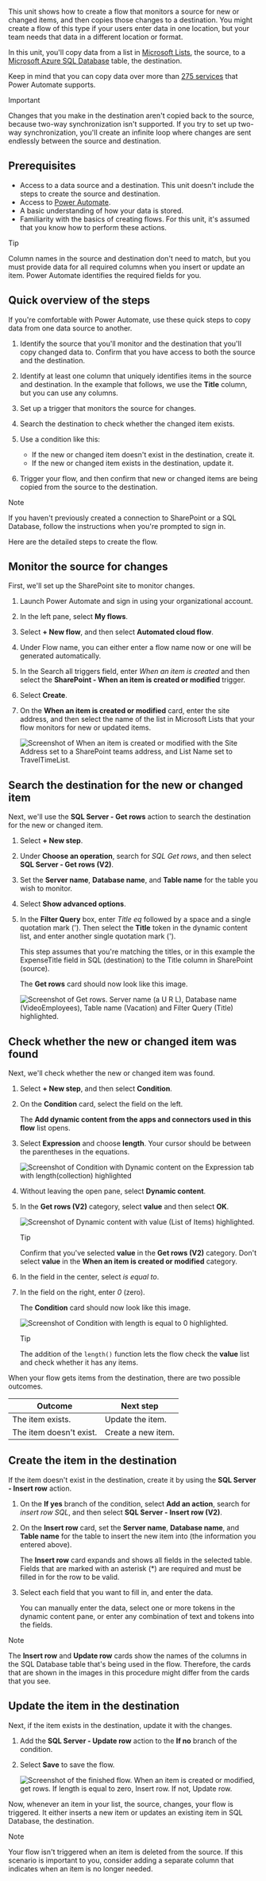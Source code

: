 This unit shows how to create a flow that monitors a source for new or changed items, and then copies those changes to a destination. You might create a flow of this type if your users enter data in one location, but your team needs that data in a different location or format.

In this unit, you'll copy data from a list in [Microsoft Lists](https://support.office.com/article/SharePoint-lists-I-An-introduction-f11cd5fe-bc87-4f9e-9bfe-bbd87a22a194/?azure-portal=true), the source, to a [Microsoft Azure SQL Database](/azure/sql-database/sql-database-technical-overview/?azure-portal=true) table, the destination.

Keep in mind that you can copy data over more than [275 services](https://flow.microsoft.com/connectors/?azure-portal=true) that Power Automate supports.

> [!IMPORTANT]
> Changes that you make in the destination aren't copied back to the source, because two-way synchronization isn't supported. If you try to set up two-way synchronization, you'll create an infinite loop where changes are sent endlessly between the source and destination.

## Prerequisites

- Access to a data source and a destination. This unit doesn't include the steps to create the source and destination.
- Access to [Power Automate](https://flow.microsoft.com/?azure-portal=true).
- A basic understanding of how your data is stored.
- Familiarity with the basics of creating flows. For this unit, it's assumed that you know how to perform these actions.

> [!TIP]
> Column names in the source and destination don't need to match, but you must provide data for all required columns when you insert or update an item. Power Automate identifies the required fields for you.

## Quick overview of the steps

If you're comfortable with Power Automate, use these quick steps to copy data from one data source to another.

1. Identify the source that you'll monitor and the destination that you'll copy changed data to. Confirm that you have access to both the source and the destination.
1. Identify at least one column that uniquely identifies items in the source and destination. In the example that follows, we use the **Title** column, but you can use any columns.
1. Set up a trigger that monitors the source for changes.
1. Search the destination to check whether the changed item exists.
1. Use a condition like this:

    - If the new or changed item doesn't exist in the destination, create it.
    - If the new or changed item exists in the destination, update it.

1. Trigger your flow, and then confirm that new or changed items are being copied from the source to the destination.

> [!NOTE]
> If you haven't previously created a connection to SharePoint or a SQL Database, follow the instructions when you're prompted to sign in.

Here are the detailed steps to create the flow.

## Monitor the source for changes

First, we'll set up the SharePoint site to monitor changes.

1. Launch Power Automate and sign in using your organizational account.

1. In the left pane, select **My flows**.

1. Select **+ New flow**, and then select **Automated cloud flow**.

1. Under Flow name, you can either enter a flow name now or one will be generated automatically.

1. In the Search all triggers field, enter *When an item is created* and then select the **SharePoint - When an item is created or modified** trigger.

1. Select **Create**.

1. On the **When an item is created or modified** card, enter the site address, and then select the name of the list in Microsoft Lists that your flow monitors for new or updated items.

    ![Screenshot of When an item is created or modified with the Site Address set to a SharePoint teams address, and List Name set to TravelTimeList.](../media/configure-sharepoint-trigger.png)

## Search the destination for the new or changed item

Next, we'll use the **SQL Server - Get rows** action to search the destination for the new or changed item.

1. Select **+ New step**.

1. Under **Choose an operation**, search for *SQL Get rows*, and then select **SQL Server - Get rows (V2)**.

1. Set the **Server name**, **Database name**, and **Table name** for the table you wish to monitor.

1. Select **Show advanced options**.

1. In the **Filter Query** box, enter *Title eq* followed by a space and a single quotation mark ('). Then select the **Title** token in the dynamic content list, and enter another single quotation mark (').

    This step assumes that you're matching the titles, or in this example the ExpenseTitle field in SQL (destination) to the Title column in SharePoint (source).

    The **Get rows** card should now look like this image.

    ![Screenshot of Get rows. Server name (a U R L), Database name (VideoEmployees), Table name (Vacation) and Filter Query (Title) highlighted.](../media/configure-sql-rows-action.png)

## Check whether the new or changed item was found

Next, we'll check whether the new or changed item was found.

1. Select **+ New step**, and then select **Condition**.

1. On the **Condition** card, select the field on the left.

    The **Add dynamic content from the apps and connectors used in this flow** list opens.

1. Select **Expression** and choose **length**. Your cursor should be between the parentheses in the equations.

    ![Screenshot of Condition with Dynamic content on the Expression tab with length(collection) highlighted](../media/length-expression.png)

1. Without leaving the open pane, select **Dynamic content**.

1. In the **Get rows (V2)** category, select **value** and then select **OK**.

    ![Screenshot of Dynamic content with value (List of Items) highlighted.](../media/select-dynamic-content.png)

    > [!TIP]
    > Confirm that you've selected **value** in the **Get rows (V2)** category. Don't select **value** in the **When an item is created or modified** category.

1. In the field in the center, select *is equal to*.

1. In the field on the right, enter *0* (zero).

    The **Condition** card should now look like this image.

    ![Screenshot of Condition with length is equal to 0 highlighted.](../media/configure-condition.png)

    > [!TIP]
    > The addition of the `length()` function lets the flow check the **value** list and check whether it has any items.

When your flow gets items from the destination, there are two possible outcomes.

| Outcome | Next step |
| --- | --- |
| The item exists. | Update the item. |
| The item doesn't exist. | Create a new item. |

## Create the item in the destination

If the item doesn't exist in the destination, create it by using the **SQL Server - Insert row** action.

1. On the **If yes** branch of the condition, select **Add an action**, search for *insert row SQL*, and then select **SQL Server - Insert row (V2)**.

1. On the **Insert row** card, set the **Server name**, **Database name**, and **Table name** for the table to insert the new item into (the information you entered above).

    The **Insert row** card expands and shows all fields in the selected table. Fields that are marked with an asterisk (*) are required and must be filled in for the row to be valid.

1. Select each field that you want to fill in, and enter the data.

    You can manually enter the data, select one or more tokens in the dynamic content pane, or enter any combination of text and tokens into the fields.

> [!NOTE]
> The **Insert row** and **Update row** cards show the names of the columns in the SQL Database table that's being used in the flow. Therefore, the cards that are shown in the images in this procedure might differ from the cards that you see.

## Update the item in the destination

Next, if the item exists in the destination, update it with the changes.

1. Add the **SQL Server - Update row** action to the **If no** branch of the condition.

1. Select **Save** to save the flow.

    ![Screenshot of the finished flow. When an item is created or modified, get rows. If length is equal to zero, Insert row. If not, Update row.](../media/finished-flow.png)

Now, whenever an item in your list, the source, changes, your flow is triggered. It either inserts a new item or updates an existing item in SQL Database, the destination.

> [!NOTE]
> Your flow isn't triggered when an item is deleted from the source. If this scenario is important to you, consider adding a separate column that indicates when an item is no longer needed.
